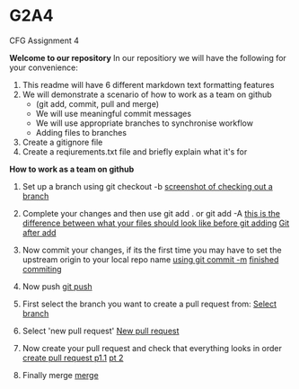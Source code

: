 # G2A4
CFG Assignment 4 

**Welcome to our repository**
In our repositiory we will have the following for your convenience: 

1. This readme will have 6 different markdown text formatting features
2. We will demonstrate a scenario of how to work as a team on github 
    - (git add, commit, pull and merge)
    - We will use meaningful commit messages 
    - We will use appropriate branches to synchronise workflow 
    - Adding files to branches 
3. Create a gitignore file 
4. Create a reqiurements.txt file and briefly explain what it's for 

**How to work as a team on github**

1. Set up a branch using git checkout -b <branch-name>
[screenshot of checking out a branch](/workflowImages/git%20branch.png)

2. Complete your changes and then use git add . or git add -A 
[this is the difference between what your files should look like before git adding](/workflowImages/git%20before%20add.png)
[Git after add](/workflowImages/git%20after%20add.png)

3. Now commit your changes, if its the first time you may have to set the upstream origin to your local repo name 
[using git commit -m](/workflowImages/git%20add%20git%20commit.png)
[finished commiting](/workflowImages/git%20commited.png)

4. Now push 
[git push](/workflowImages/git%20push%20origin%20.png)

5. First select the branch you want to create a pull request from: 
[Select branch](/workflowImages/Select%20branch.png)

6. Select 'new pull request' 
[New pull request](/workflowImages/New%20pull%20request.png)

7. Now create your pull request and check that everything looks in order
[create pull request p1.1](/workflowImages/Create%20request.png)
[pt 2](/workflowImages/Create%20request%202.png)

8. Finally merge 
[merge](/workflowImages/Merge%20.png)
